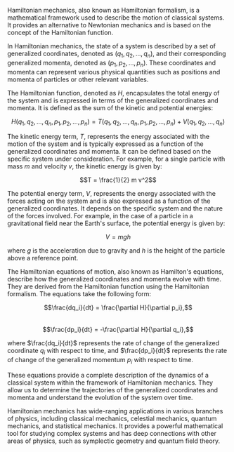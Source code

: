 

Hamiltonian mechanics, also known as Hamiltonian formalism, is a mathematical framework used to describe the motion of classical systems. It provides an alternative to Newtonian mechanics and is based on the concept of the Hamiltonian function.

In Hamiltonian mechanics, the state of a system is described by a set of generalized coordinates, denoted as $(q_1, q_2, \ldots, q_n)$, and their corresponding generalized momenta, denoted as $(p_1, p_2, \ldots, p_n)$. These coordinates and momenta can represent various physical quantities such as positions and momenta of particles or other relevant variables.

The Hamiltonian function, denoted as $H$, encapsulates the total energy of the system and is expressed in terms of the generalized coordinates and momenta. It is defined as the sum of the kinetic and potential energies:

$$H(q_1, q_2, \ldots, q_n, p_1, p_2, \ldots, p_n) = T(q_1, q_2, \ldots, q_n, p_1, p_2, \ldots, p_n) + V(q_1, q_2, \ldots, q_n)$$

The kinetic energy term, $T$, represents the energy associated with the motion of the system and is typically expressed as a function of the generalized coordinates and momenta. It can be defined based on the specific system under consideration. For example, for a single particle with mass $m$ and velocity $v$, the kinetic energy is given by:

$$T = \frac{1}{2} m v^2$$

The potential energy term, $V$, represents the energy associated with the forces acting on the system and is also expressed as a function of the generalized coordinates. It depends on the specific system and the nature of the forces involved. For example, in the case of a particle in a gravitational field near the Earth's surface, the potential energy is given by:

$$V = mgh$$

where $g$ is the acceleration due to gravity and $h$ is the height of the particle above a reference point.

The Hamiltonian equations of motion, also known as Hamilton's equations, describe how the generalized coordinates and momenta evolve with time. They are derived from the Hamiltonian function using the Hamiltonian formalism. The equations take the following form:

$$\frac{dq_i}{dt} = \frac{\partial H}{\partial p_i},$$  
$$\frac{dp_i}{dt} = -\frac{\partial H}{\partial q_i},$$

where $\frac{dq_i}{dt}$ represents the rate of change of the generalized coordinate $q_i$ with respect to time, and $\frac{dp_i}{dt}$ represents the rate of change of the generalized momentum $p_i$ with respect to time.

These equations provide a complete description of the dynamics of a classical system within the framework of Hamiltonian mechanics. They allow us to determine the trajectories of the generalized coordinates and momenta and understand the evolution of the system over time.

Hamiltonian mechanics has wide-ranging applications in various branches of physics, including classical mechanics, celestial mechanics, quantum mechanics, and statistical mechanics. It provides a powerful mathematical tool for studying complex systems and has deep connections with other areas of physics, such as symplectic geometry and quantum field theory.
